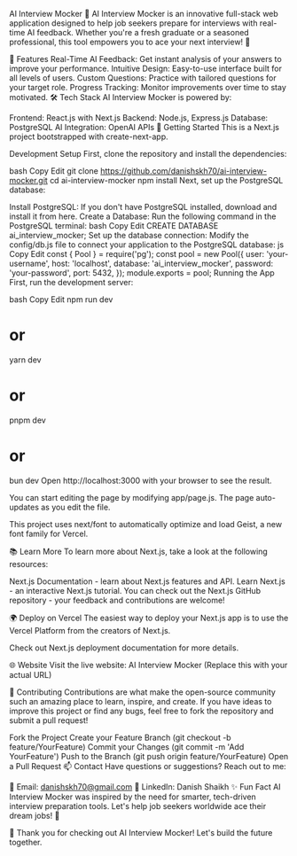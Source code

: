 
AI Interview Mocker 🎤
AI Interview Mocker is an innovative full-stack web application designed to help job seekers prepare for interviews with real-time AI feedback. Whether you're a fresh graduate or a seasoned professional, this tool empowers you to ace your next interview! 🚀

🌟 Features
Real-Time AI Feedback: Get instant analysis of your answers to improve your performance.
Intuitive Design: Easy-to-use interface built for all levels of users.
Custom Questions: Practice with tailored questions for your target role.
Progress Tracking: Monitor improvements over time to stay motivated.
🛠️ Tech Stack
AI Interview Mocker is powered by:

Frontend: React.js with Next.js
Backend: Node.js, Express.js
Database: PostgreSQL
AI Integration: OpenAI APIs
🚀 Getting Started
This is a Next.js project bootstrapped with create-next-app.

Development Setup
First, clone the repository and install the dependencies:

bash
Copy
Edit
git clone https://github.com/danishskh70/ai-interview-mocker.git
cd ai-interview-mocker
npm install
Next, set up the PostgreSQL database:

Install PostgreSQL: If you don't have PostgreSQL installed, download and install it from here.
Create a Database: Run the following command in the PostgreSQL terminal:
bash
Copy
Edit
CREATE DATABASE ai_interview_mocker;
Set up the database connection: Modify the config/db.js file to connect your application to the PostgreSQL database:
js
Copy
Edit
const { Pool } = require('pg');
const pool = new Pool({
  user: 'your-username',
  host: 'localhost',
  database: 'ai_interview_mocker',
  password: 'your-password',
  port: 5432,
});
module.exports = pool;
Running the App
First, run the development server:

bash
Copy
Edit
npm run dev
# or
yarn dev
# or
pnpm dev
# or
bun dev
Open http://localhost:3000 with your browser to see the result.

You can start editing the page by modifying app/page.js. The page auto-updates as you edit the file.

This project uses next/font to automatically optimize and load Geist, a new font family for Vercel.

📚 Learn More
To learn more about Next.js, take a look at the following resources:

Next.js Documentation - learn about Next.js features and API.
Learn Next.js - an interactive Next.js tutorial.
You can check out the Next.js GitHub repository - your feedback and contributions are welcome!

🌍 Deploy on Vercel
The easiest way to deploy your Next.js app is to use the Vercel Platform from the creators of Next.js.

Check out Next.js deployment documentation for more details.

🌐 Website
Visit the live website: AI Interview Mocker (Replace this with your actual URL)

🤝 Contributing
Contributions are what make the open-source community such an amazing place to learn, inspire, and create. If you have ideas to improve this project or find any bugs, feel free to fork the repository and submit a pull request!

Fork the Project
Create your Feature Branch (git checkout -b feature/YourFeature)
Commit your Changes (git commit -m 'Add YourFeature')
Push to the Branch (git push origin feature/YourFeature)
Open a Pull Request
📫 Contact
Have questions or suggestions? Reach out to me:

📧 Email: danishskh70@gmail.com
💼 LinkedIn: Danish Shaikh
✨ Fun Fact
AI Interview Mocker was inspired by the need for smarter, tech-driven interview preparation tools. Let's help job seekers worldwide ace their dream jobs! 💼

🌟 Thank you for checking out AI Interview Mocker! Let's build the future together.

